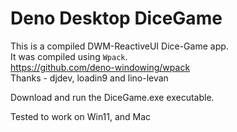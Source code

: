 # Deno Desktop DiceGame

This is a compiled DWM-ReactiveUI Dice-Game app.     
It was compiled using `Wpack`.    
https://github.com/deno-windowing/wpack    
Thanks - djdev, loadin9 and lino-levan    

Download and run the DiceGame.exe executable.

Tested to work on Win11, and Mac